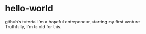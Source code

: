 # hello-world
github's tutorial
I'm a hopeful entrepeneur, starting my first venture. Truthfully, I'm to old for this.
